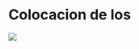 # Colocacion de los

![](https://lh3.googleusercontent.com/e22Swdx_5cOKgN9p2DKogWrIp0XCQ1N8p4xo-kTT6qdNLFWJObm_Bo9wB28yl6BOQKxXl7cIGA=w1920-h1080-rw-no)

